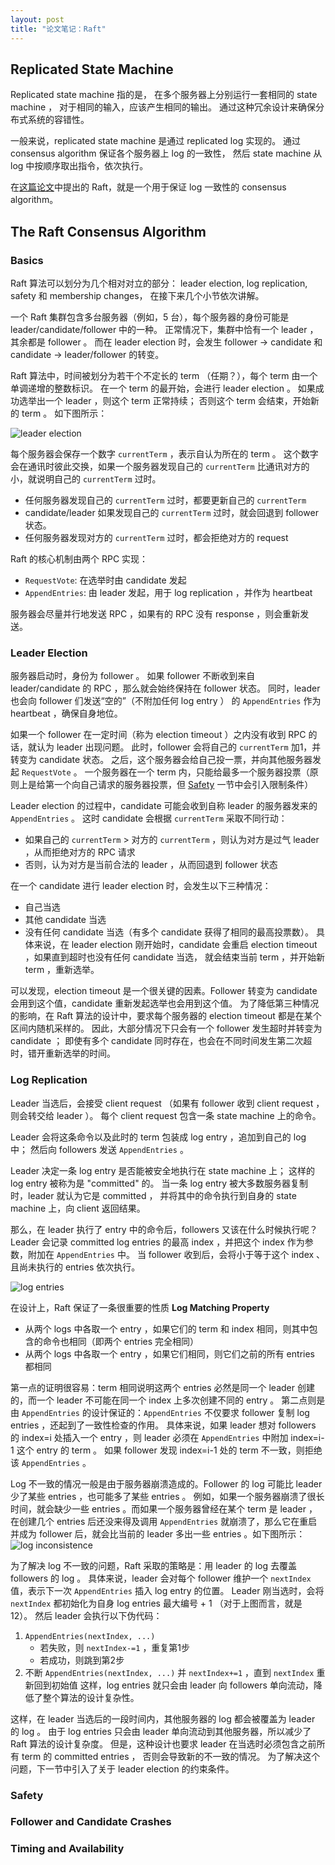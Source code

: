 ```yaml
---
layout: post
title: "论文笔记：Raft"
---
```


## Replicated State Machine

Replicated state machine 指的是，
在多个服务器上分别运行一套相同的 state machine ，
对于相同的输入，应该产生相同的输出。
通过这种冗余设计来确保分布式系统的容错性。

一般来说，replicated state machine 是通过 replicated log 实现的。
通过 consensus algorithm 保证各个服务器上 log 的一致性，
然后 state machine 从 log 中按顺序取出指令，依次执行。

在[这篇论文](/asset/raft/raft-extended.pdf)中提出的 Raft，就是一个用于保证 log 一致性的 consensus algorithm。

## The Raft Consensus Algorithm

### Basics

Raft 算法可以划分为几个相对对立的部分：
leader election, log replication, safety 和 membership changes，
在接下来几个小节依次讲解。

一个 Raft 集群包含多台服务器（例如，5 台），每个服务器的身份可能是 leader/candidate/follower 中的一种。
正常情况下，集群中恰有一个 leader ，其余都是 follower 。
而在 leader election 时，会发生 follower -> candidate 和 candidate -> leader/follower 的转变。

Raft 算法中，时间被划分为若干个不定长的 term （任期？），每个 term 由一个单调递增的整数标识。
在一个 term 的最开始，会进行 leader election 。
如果成功选举出一个 leader ，则这个 term 正常持续；
否则这个 term 会结束，开始新的 term 。
如下图所示：

![leader election](/asset/raft/leader-election.png)

每个服务器会保存一个数字 `currentTerm` ，表示自认为所在的 term 。
这个数字会在通讯时彼此交换，如果一个服务器发现自己的 `currentTerm` 比通讯对方的小，就说明自己的 `currentTerm` 过时。

- 任何服务器发现自己的 `currentTerm` 过时，都要更新自己的 `currentTerm`
- candidate/leader 如果发现自己的 `currentTerm` 过时，就会回退到 follower 状态。
- 任何服务器发现对方的 `currentTerm` 过时，都会拒绝对方的 request

Raft 的核心机制由两个 RPC 实现：

- `RequestVote`: 在选举时由 candidate 发起
- `AppendEntries`: 由 leader 发起，用于 log replication ，并作为 heartbeat

服务器会尽量并行地发送 RPC ，如果有的 RPC 没有 response ，则会重新发送。

### Leader Election

服务器启动时，身份为 follower 。
如果 follower 不断收到来自 leader/candidate 的 RPC ，那么就会始终保持在 follower 状态。
同时，leader 也会向 follower 们发送“空的”（不附加任何 log entry ） 的 `AppendEntries` 作为 heartbeat ，确保自身地位。

如果一个 follower 在一定时间（称为 election timeout ）之内没有收到 RPC 的话，就认为 leader 出现问题。
此时，follower 会将自己的 `currentTerm` 加1，并转变为 candidate 状态。
之后，这个服务器会给自己投一票，并向其他服务器发起 `RequestVote` 。
一个服务器在一个 term 内，只能给最多一个服务器投票（原则上是给第一个向自己请求的服务器投票，但 [Safety](#Safety) 一节中会引入限制条件）

Leader election 的过程中，candidate 可能会收到自称 leader 的服务器发来的 `AppendEntries` 。
这时 candidate 会根据 `currentTerm` 采取不同行动：
- 如果自己的 `currentTerm` > 对方的 `currentTerm` ，则认为对方是过气 leader ，从而拒绝对方的 RPC 请求
- 否则，认为对方是当前合法的 leader ，从而回退到 follower 状态

在一个 candidate 进行 leader election 时，会发生以下三种情况：
- 自己当选
- 其他 candidate 当选
- 没有任何 candidate 当选（有多个 candidate 获得了相同的最高投票数）。
具体来说，在 leader election 刚开始时，candidate 会重启 election timeout ，如果直到超时也没有任何 candidate 当选，
就会结束当前 term ，并开始新 term ，重新选举。

可以发现，election timeout 是一个很关键的因素。Follower 转变为 candidate 会用到这个值，candidate 重新发起选举也会用到这个值。
为了降低第三种情况的影响，在 Raft 算法的设计中，要求每个服务器的 election timeout 都是在某个区间内随机采样的。
因此，大部分情况下只会有一个 follower 发生超时并转变为 candidate ；
即使有多个 candidate 同时存在，也会在不同时间发生第二次超时，错开重新选举的时间。

### Log Replication

Leader 当选后，会接受 client request （如果有 follower 收到 client request ，则会转交给 leader ）。
每个 client request 包含一条 state machine 上的命令。

Leader 会将这条命令以及此时的 term 包装成 log entry ，追加到自己的 log 中；
然后向 followers 发送 `AppendEntries` 。

Leader 决定一条 log entry 是否能被安全地执行在 state machine 上；
这样的 log entry 被称为是 "committed" 的。
当一条 log entry 被大多数服务器复制时，leader 就认为它是 committed ，
并将其中的命令执行到自身的 state machine 上，向 client 返回结果。

那么，在 leader 执行了 entry 中的命令后，followers 又该在什么时候执行呢？
Leader 会记录 committed log entries 的最高 index ，并把这个 index 作为参数，附加在 `AppendEntries` 中。
当 follower 收到后，会将小于等于这个 index 、且尚未执行的 entries 依次执行。

![log entries](/asset/raft/log-entries.png)

在设计上，Raft 保证了一条很重要的性质 **Log Matching Property**
- 从两个 logs 中各取一个 entry ，如果它们的 term 和 index 相同，则其中包含的命令也相同（即两个 entries 完全相同）
- 从两个 logs 中各取一个 entry ，如果它们相同，则它们之前的所有 entries 都相同

第一点的证明很容易：term 相同说明这两个 entries 必然是同一个 leader 创建的，而一个 leader 不可能在同一个 index 上多次创建不同的 entry 。
第二点则是由 `AppendEntries` 的设计保证的：`AppendEntries` 不仅要求 follower 复制 log entries ，还起到了一致性检查的作用。
具体来说，如果 leader 想对 followers 的 index=i 处插入一个 entry ，则 leader 必须在 `AppendEntries` 中附加 index=i-1 这个 entry 的 term 。
如果 follower 发现 index=i-1 处的 term 不一致，则拒绝该 `AppendEntries` 。

Log 不一致的情况一般是由于服务器崩溃造成的。Follower 的 log 可能比 leader 少了某些 entries ，也可能多了某些 entries 。
例如，如果一个服务器崩溃了很长时间，就会缺少一些 entries 。而如果一个服务器曾经在某个 term 是 leader ，在创建几个 entries 后还没来得及调用 `AppendEntries` 就崩溃了，那么它在重启并成为 follower 后，就会比当前的 leader 多出一些 entries 。如下图所示：
![log inconsistence](/asset/raft/log-inconsistence.png)

为了解决 log 不一致的问题，Raft 采取的策略是：用 leader 的 log 去覆盖 followers 的 log 。
具体来说，leader 会对每个 follower 维护一个 `nextIndex` 值，表示下一次 `AppendEntries` 插入 log entry 的位置。
Leader 刚当选时，会将 `nextIndex` 都初始化为自身 log entries 最大编号 + 1 （对于上图而言，就是 12）。
然后 leader 会执行以下伪代码：
1. `AppendEntries(nextIndex, ...)`
    - 若失败，则 `nextIndex-=1` ，重复第1步
    - 若成功，则跳到第2步
2. 不断 `AppendEntries(nextIndex, ...)` 并 `nextIndex+=1` ，直到 `nextIndex` 重新回到初始值
这样，log entries 就只会由 leader 向 followers 单向流动，降低了整个算法的设计复杂性。

这样，在 leader 当选后的一段时间内，其他服务器的 log 都会被覆盖为 leader 的 log 。
由于 log entries 只会由 leader 单向流动到其他服务器，所以减少了 Raft 算法的设计复杂度。
但是，这种设计也要求 leader 在当选时必须包含之前所有 term 的 committed entries ，
否则会导致新的不一致的情况。
为了解决这个问题，下一节中引入了关于 leader election 的约束条件。

### Safety

### Follower and Candidate Crashes

### Timing and Availability
